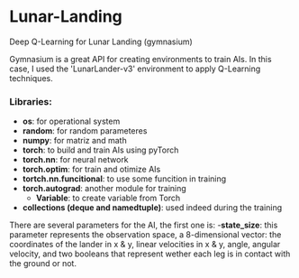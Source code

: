 # Lunar-Landing
Deep Q-Learning for Lunar Landing (gymnasium)

Gymnasium is a great API for creating environments to train AIs. In this case, I used the 'LunarLander-v3' environment to apply Q-Learning techniques.

### Libraries:
- **os**: for operational system
- **random**: for random parameteres
- **numpy**: for matriz and math
- **torch**: to build and train AIs using pyTorch
- **torch.nn**: for neural network
- **torch.optim**: for train and otimize AIs
- **tortch.nn.funcitional**: to use some funcition in training
- **torch.autograd**: another module for training
     - **Variable**: to create variable from Torch
- **collections (deque and namedtuple)**: used indeed during the training

There are several parameters for the AI, the first one is:
-**state_size**: this parameter represents the observation space, a 8-dimensional vector: the coordinates of the lander in x & y, linear velocities in x & y, angle, angular velocity, and two booleans that represent wether each leg is in contact with the ground or not.
